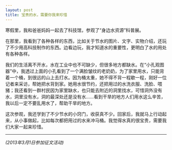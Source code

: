 ```yaml
---
layout: post
title: 宝贵的水，需要你我来珍惜
---
```



寒假里，我和爸爸妈妈一起去了科技馆，参观了“身边水资源”科普展。

在那里，我看到了各种各样的东西，比如关于节水的图片、文字、实物介绍，还玩了不少用高科技制作的东西。边看边玩，我才知道水的重要性，更明白了水的用处有各种各样。

我们的生活离不开水，水在工业中也不可缺少，但很多地方都缺水。在“小孔观图器”中，我透过上面的小孔看到了一个满脸皱纹的老奶奶，为了家里用水，只能背着一个桶，到很远的山上去打水。因为桶太重，她不得不背一程歇一程，刚好一位记者来采访，帮她把水背到家。她用水很节约，还把用过的水洗衣服、洗脸、喂猪；我还看到一群村民因为家里缺水，也只能去附近的洞里找水，可惜洞外没有水，洞里没有水，洞的最深处还是没有水……看到干旱的地方人们用水这么辛苦，我以后一定不要乱用水了，帮助干旱的地方。

这次参观，我还学到了不少节水的小窍门，收获真不少。回家后，我就马上行动起来，从小事做起，比如每次都把用过的水来冲马桶。我觉得水真的很宝贵，需要我们大家一起来珍惜。

***

*(2013年3月1日参加征文活动)*
